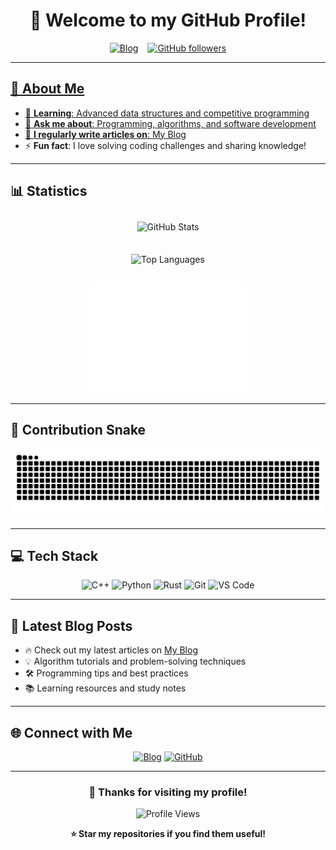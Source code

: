 <div align="center">

# 🌟 Welcome to my GitHub Profile!

<div style="display: flex; justify-content: center; align-items: center; gap: 15px; flex-wrap: wrap;">
  <a href="https://allenge007.github.io/My_Blog/">
    <img src="https://img.shields.io/badge/🌐_My_Blog-Visit_Now-blue?style=for-the-badge" alt="Blog">
  </a>
  <a href="https://github.com/allenge007">
    <img src="https://img.shields.io/github/followers/allenge007?style=for-the-badge&logo=github" alt="GitHub followers">
</div>

</div>

---

## 🚀 About Me

- 🌱 **Learning**: Advanced data structures and competitive programming
- 💬 **Ask me about**: Programming, algorithms, and software development
- 📝 **I regularly write articles on**: [My Blog](https://allenge007.github.io/My_Blog/)
- ⚡ **Fun fact**: I love solving coding challenges and sharing knowledge!

---

## 📊 Statistics

<div align="center">

<div style="display: flex; justify-content: space-around; align-items: center; gap: 15px; flex-wrap: wrap;">
  <picture style="flex: 1; min-width: 300px; margin: 10px 5px;">
    <source media="(prefers-color-scheme: dark)" srcset="https://github-readme-stats.vercel.app/api?username=allenge007&show_icons=true&theme=dark&hide_border=true">
    <img src="https://github-readme-stats.vercel.app/api?username=allenge007&show_icons=true&theme=light&hide_border=true" alt="GitHub Stats" style="object-fit: contain; height: 200px; width: 100%;">
  </picture>
  
  <picture style="flex: 1; min-width: 300px; margin: 10px 5px;">
    <source media="(prefers-color-scheme: dark)" srcset="https://github-readme-stats.vercel.app/api/top-langs/?username=allenge007&theme=dark&layout=donut&hide_border=true">
    <img src="https://github-readme-stats.vercel.app/api/top-langs/?username=allenge007&theme=light&layout=donut&hide_border=true" alt="Top Languages" style="object-fit: contain; height: 200px; width: 100%;">
  </picture>
  
</div>

<!-- Codeforces 卡片单独放置 -->
<br>

<picture style="max-width: 600px;">
  <source media="(prefers-color-scheme: dark)" srcset="https://raw.githubusercontent.com/allenge007/cf-stats/main/output/dark_card.svg">
  <img src="https://raw.githubusercontent.com/allenge007/cf-stats/main/output/light_card.svg" alt="Codeforces Stats" style="width: 50%; height: autu ;">
</picture>

</div>

---

## 🐍 Contribution Snake

<div align="center">

<picture>
  <source media="(prefers-color-scheme: dark)" srcset="https://raw.githubusercontent.com/allenge007/allenge007/output/github-contribution-grid-snake-dark.svg">
  <source media="(prefers-color-scheme: light)" srcset="https://raw.githubusercontent.com/allenge007/allenge007/output/github-contribution-grid-snake.svg">
  <img alt="github contribution grid snake animation" src="https://raw.githubusercontent.com/allenge007/allenge007/output/github-contribution-grid-snake.svg">
</picture>

</div>

---

## 💻 Tech Stack

<div align="center">

![C++](https://img.shields.io/badge/C++-00599C?style=for-the-badge&logo=c%2B%2B&logoColor=white)
![Python](https://img.shields.io/badge/Python-3776AB?style=for-the-badge&logo=python&logoColor=white)
![Rust](https://img.shields.io/badge/Rust-000000?style=for-the-badge&logo=rust&logoColor=white)
![Git](https://img.shields.io/badge/Git-F05032?style=for-the-badge&logo=git&logoColor=white)
![VS Code](https://img.shields.io/badge/VS_Code-007ACC?style=for-the-badge&logo=visual-studio-code&logoColor=white)

</div>

---

## 📝 Latest Blog Posts

<!-- BLOG-POST-LIST:START -->
- 🔥 Check out my latest articles on [My Blog](https://allenge007.github.io/My_Blog/)
- 💡 Algorithm tutorials and problem-solving techniques
- 🛠️ Programming tips and best practices
- 📚 Learning resources and study notes
<!-- BLOG-POST-LIST:END -->

---

## 🌐 Connect with Me

<div align="center">

[![Blog](https://img.shields.io/badge/Blog-FF5722?style=for-the-badge&logo=blogger&logoColor=white)](https://allenge007.github.io/My_Blog/)
[![GitHub](https://img.shields.io/badge/GitHub-100000?style=for-the-badge&logo=github&logoColor=white)](https://github.com/allenge007)

</div>

---

<div align="center">

### 💫 Thanks for visiting my profile! 

![Profile Views](https://komarev.com/ghpvc/?username=allenge007&color=brightgreen&style=for-the-badge)

**⭐ Star my repositories if you find them useful!**

</div>